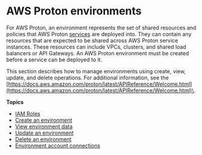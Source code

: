 # AWS Proton environments<a name="ag-environments"></a>

For AWS Proton, an environment represents the set of shared resources and policies that AWS Proton [services](ag-services.md) are deployed into\. They can contain any resources that are expected to be shared across AWS Proton service instances\. These resources can include VPCs, clusters, and shared load balancers or API Gateways\. An AWS Proton environment must be created before a service can be deployed to it\.

This section describes how to manage environments using create, view, update, and delete operations\. For additional information, see the [https://docs.aws.amazon.com/proton/latest/APIReference/Welcome.html](https://docs.aws.amazon.com/proton/latest/APIReference/Welcome.html)\.

**Topics**
+ [IAM Roles](env-permissions.md)
+ [Create an environment](ag-create-env.md)
+ [View environment data](ag-env-view.md)
+ [Update an environment](ag-env-update.md)
+ [Delete an environment](ag-env-delete.md)
+ [Environment account connections](ag-env-account-connections.md)